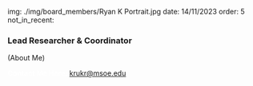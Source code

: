 img: ./img/board_members/Ryan K Portrait.jpg
date: 14/11/2023
order: 5
not_in_recent:

### Lead Researcher & Coordinator

(About Me)

<a style = 'font-weight: bold; color: white;'>Contact Me Here:</a> <a style = 'color: blue eyes;'>krukr@msoe.edu</a>